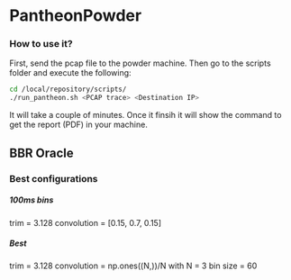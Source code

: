 # PantheonPowder

### How to use it?
First, send the pcap file to the powder machine. Then go to the scripts folder and execute the following:
```bash
cd /local/repository/scripts/
./run_pantheon.sh <PCAP trace> <Destination IP>
```

It will take a couple of minutes. Once it finsih it will show the command to get the report (PDF) in your machine.

## BBR Oracle

### Best configurations

##### 100ms bins
trim = 3.128
convolution = [0.15, 0.7, 0.15]

##### Best
trim = 3.128
convolution = np.ones((N,))/N with N = 3
bin size = 60